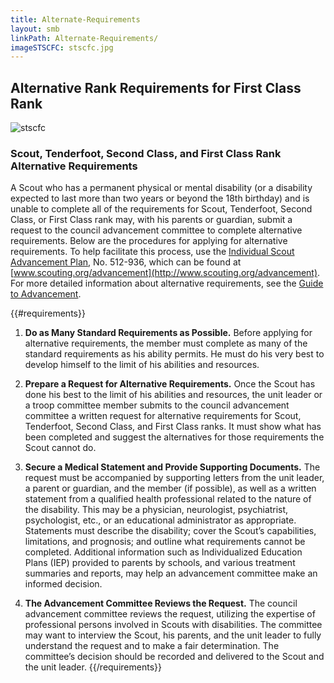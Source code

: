 ```yaml
---
title: Alternate-Requirements
layout: smb
linkPath: Alternate-Requirements/
imageSTSCFC: stscfc.jpg
---
```


## Alternative Rank Requirements for First Class Rank

<div class="D(f) Fxd(c)--s">

<div class="Ta(c) Pt(1em)--s">

![stscfc]({{imageSTSCFC}})</div>

</div>

### Scout, Tenderfoot, Second Class, and First Class Rank Alternative Requirements

<p></p>

A Scout who has a permanent physical or mental disability (or a disability expected to last more than two years or beyond the 18th birthday) and is unable to complete all of the requirements for Scout, Tenderfoot, Second Class, or First Class rank may, with his parents or guardian, submit a request to the council advancement committee to complete alternative requirements. Below are the procedures for applying for alternative requirements. To help facilitate this process, use the [Individual Scout Advancement Plan](https://filestore.scouting.org/filestore/pdf/512-936_wb.pdf), No. 512-936, which can be found at [www.scouting.org/advancement](http://www.scouting.org/advancement). For more detailed information about alternative requirements, see the [Guide to Advancement](https://www.scouting.org/resources/guide-to-advancement/contents/).

{{#requirements}}
1. **Do as Many Standard Requirements as Possible.** Before applying for alternative requirements, the member must complete as many of the standard requirements as his ability permits. He must do his very best to develop himself to the limit of his abilities and resources.

2. **Prepare a Request for Alternative Requirements.** Once the Scout has done his best to the limit of his abilities and resources, the unit leader or a troop committee member submits to the council advancement committee a written request for alternative requirements for Scout, Tenderfoot, Second Class, and First Class ranks. It must show what has been completed and suggest the alternatives for those requirements the Scout cannot do.

3. **Secure a Medical Statement and Provide Supporting Documents.** The request must be accompanied by supporting letters from the unit leader, a parent or guardian, and the member (if possible), as well as a written statement from a qualified health professional related to the nature of the disability. This may be a physician, neurologist, psychiatrist, psychologist, etc., or an educational administrator as appropriate. Statements must describe the disability; cover the Scout’s capabilities, limitations, and prognosis; and outline what requirements cannot be completed. Additional information such as Individualized Education Plans (IEP) provided to parents by schools, and various treatment summaries and reports, may help an advancement committee make an informed decision.

4. **The Advancement Committee Reviews the Request.** The council advancement committee reviews the request, utilizing the expertise of professional persons involved in Scouts with disabilities. The committee may want to interview the Scout, his parents, and the unit leader to fully understand the request and to make a fair determination. The committee’s decision should be recorded and delivered to the Scout and the unit leader.
{{/requirements}}
